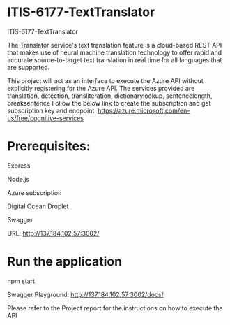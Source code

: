 # ITIS-6177-TextTranslator
ITIS-6177-TextTranslator


The Translator service's text translation feature is a cloud-based REST API that makes use of neural machine translation technology to offer rapid and accurate source-to-target text translation in real time for all languages that are supported.

This project will act as an interface to execute the Azure API without explicitly registering for the Azure API. The services provided are translation, detection, transliteration, dictionarylookup, sentencelength, breaksentence
Follow the below link to create the subscription and get subscription key and endpoint.
https://azure.microsoft.com/en-us/free/cognitive-services

# Prerequisites:

Express

Node.js

Azure subscription

Digital Ocean Droplet

Swagger


URL: http://137.184.102.57:3002/



# Run the application 

npm start 

Swagger Playground: http://137.184.102.57:3002/docs/


Please refer to the Project report for the instructions on how to execute the API



